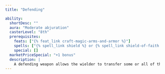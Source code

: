 ```yaml
---
title: "Defending"

ability:
  shortDesc: ""
  aura: "Moderate abjuration"
  casterLevel: "8th"
  prerequisites:
    feats: ["{% feat_link craft-magic-arms-and-armor %}"]
    spells: ["{% spell_link shield %} or {% spell_link shield-of-faith %}"]
    special: []
  marketPriceSpecial: "+1 bonus"
  description: |
    A defending weapon allows the wielder to transfer some or all of the sword's enhancement bonus to his AC as a bonus that stacks with all others. As a free action, the wielder chooses how to allocate the weapon's enhancement bonus at the start of his turn before using the weapon, and the effect to AC lasts until his next turn.
---
```

